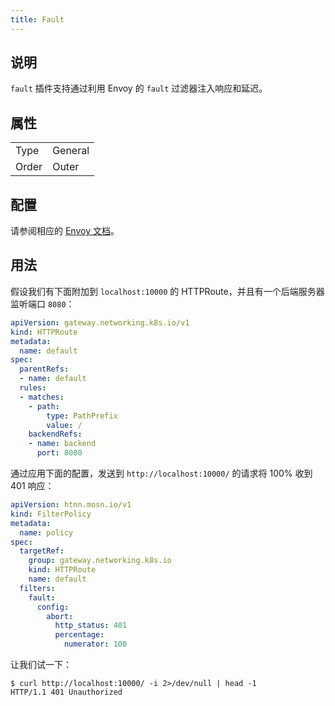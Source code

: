 ```yaml
---
title: Fault
---
```


## 说明

`fault` 插件支持通过利用 Envoy 的 `fault` 过滤器注入响应和延迟。

## 属性

|       |         |
|-------|---------|
| Type  | General |
| Order | Outer   |

## 配置

请参阅相应的 [Envoy 文档](https://www.envoyproxy.io/docs/envoy/v1.29.5/configuration/http/http_filters/fault_filter)。

## 用法

假设我们有下面附加到 `localhost:10000` 的 HTTPRoute，并且有一个后端服务器监听端口 `8080`：

```yaml
apiVersion: gateway.networking.k8s.io/v1
kind: HTTPRoute
metadata:
  name: default
spec:
  parentRefs:
  - name: default
  rules:
  - matches:
    - path:
        type: PathPrefix
        value: /
    backendRefs:
    - name: backend
      port: 8080
```

通过应用下面的配置，发送到 `http://localhost:10000/` 的请求将 100% 收到 401 响应：

```yaml
apiVersion: htnn.mosn.io/v1
kind: FilterPolicy
metadata:
  name: policy
spec:
  targetRef:
    group: gateway.networking.k8s.io
    kind: HTTPRoute
    name: default
  filters:
    fault:
      config:
        abort:
          http_status: 401
          percentage:
            numerator: 100
```

让我们试一下：

```
$ curl http://localhost:10000/ -i 2>/dev/null | head -1
HTTP/1.1 401 Unauthorized
```
